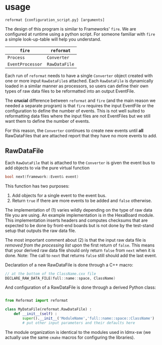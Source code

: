 # usage
```
reformat {configuration_script.py} [arguments]
```

The design of this program is similar to Frameworks' `fire`. 
We are configured at runtime using a python script.
For someone familiar with `fire` a simple look-up-table will help you understand.

`fire` | `reformat`
---|---
`Process` | `Converter`
`EventProcessor` | `RawDataFile`

Each run of `reformat` needs to have a single `Converter` object created with
one or more input `RawDataFile`s attached. Each `RawDataFile` is dynamically loaded
in a similar manner as processors, so users can define their own types of raw data files
to be reformatted into an output EventFile.

The **crucial** difference between `reformat` and `fire` 
(and the main reason we needed a separate program) is that
`fire` requires the input EventFile or the configuration to define
the number of events. This is not well suited to reformatting data files
where the input files are not EventFiles but we still want them to define the number of events.

For this reason, the `Converter` continues to create new events until **all** RawDataFiles that
are attached report that they have no more events to add.

## RawDataFile

Each `RawDataFile` that is attached to the `Converter` is given the event bus
to add objects to via the pure virtual function
```cpp
bool next(framework::Event& event)
```

This function has two purposes:

1. Add objects for a single event to the event bus.
2. Return `true` if there are more events to be added and `false` otherwise.

The implementation of (1) varies wildly depending on the type of raw data file you are using.
An example implementation is in the HexaBoard module. This implementation inserts headers
and computes checksums that are expected to be done by front-end boards but is not done by
the test-stand setup that outputs the raw data file.

The most important comment about (2) is that the input raw data file is _removed from the processing list_ upon the first return of `false`. 
This means that your derived raw data file should only return `false` from `next` when it is done. 
Note: The call to `next` that returns `false` still should add the last event.

Declaration of a new RawDataFile is done through a C++ macro:
```cpp
// at the bottom of the ClassName.cxx file
DECLARE_RAW_DATA_FILE(full::name::space, ClassName)
```

And configuration of a RawDataFile is done through a derived Python class:
```python

from Reformat import reformat

class MyDataFile(reformat.RawDataFile) :
    def __init__(self) :
        super().__init__('ModuleName','full::name::space::ClassName')
        # put other input parameters and their defaults here
```

The module organization is identical to the modules used in ldmx-sw
(we actually use the same `cmake` macros for configuring the libraries).
